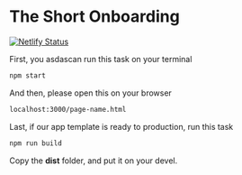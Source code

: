 # The Short Onboarding

[![Netlify Status](https://api.netlify.com/api/v1/badges/2ef74795-a74a-4482-995b-f2aa8e8ae306/deploy-status)](https://app.netlify.com/sites/heuristic-williams-e6df91/deploys)

First, you asdascan run this task on your terminal

```sh
npm start
```

And then, please open this on your browser

```sh
localhost:3000/page-name.html
```

Last, if our app template is ready to production, run this task

```sh
npm run build
```

Copy the **dist** folder, and put it on your devel.
